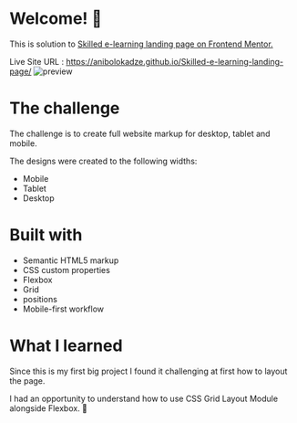 # Welcome! 👋

This is solution to <a href="https://www.frontendmentor.io/challenges/skilled-elearning-landing-page-S1ObDrZ8q"> Skilled e-learning landing page on Frontend Mentor. </a>

Live Site URL : https://anibolokadze.github.io/Skilled-e-learning-landing-page/
![preview](https://user-images.githubusercontent.com/89190087/193871034-a6c99828-8888-4f90-bc5d-7e66313fe61f.jpg)

# The challenge

The challenge is to create full website markup for desktop, tablet and mobile. 

The designs were created to the following widths:

- Mobile
- Tablet
- Desktop

# Built with
- Semantic HTML5 markup
- CSS custom properties
- Flexbox
- Grid
- positions
- Mobile-first workflow

# What I learned

Since this is my first big project I found it challenging at first how to layout the page. 

I had an opportunity to understand how to use CSS Grid Layout Module alongside Flexbox. 🚀
